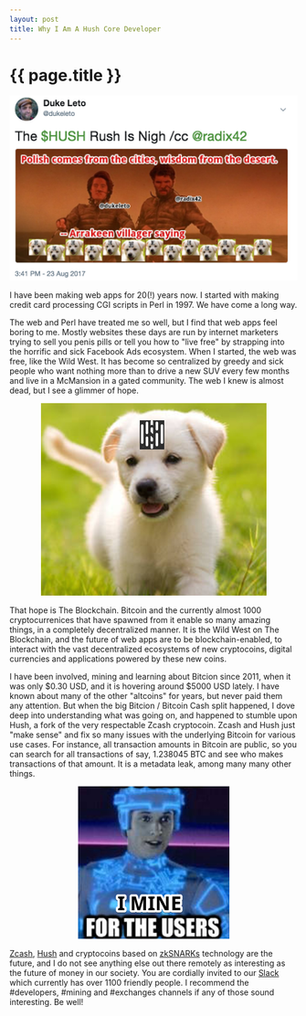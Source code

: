 ```yaml
---
layout: post
title: Why I Am A Hush Core Developer
---
```


{{ page.title }}
================

<center>
<img src="/images/desert_polish_tweet.png" alt="Polish comes from the cities, wisdom from the desert. -- Arrakeen villager saying" size="60%">
</center>

I have been making web apps for 20(!) years now. I started with making credit
card processing CGI scripts in Perl in 1997. We have come a long way.

The web and Perl have treated me so well, but I find that web apps feel boring
to me. Mostly websites these days are run by internet marketers trying to sell
you penis pills or tell you how to "live free" by strapping into the horrific
and sick Facebook Ads ecosystem. When I started, the web was free, like the
Wild West. It has become so centralized by greedy and sick people who want
nothing more than to drive a new SUV every few months and live in a McMansion
in a gated community. The web I knew is almost dead, but I see a glimmer of
hope.

<center>
<img src="/images/hush_puppy.png" alt="Hush Puppy">
</center>

<p>
That hope is The Blockchain. Bitcoin and the currently almost 1000
cryptocurrenices that have spawned from it enable so many amazing things, in a
completely decentralized manner. It is the Wild West on The Blockchain, and the
future of web apps are to be blockchain-enabled, to interact with the vast
decentralized ecosystems of new cryptocoins, digital currencies and
applications powered by these new coins.
</p>

<p>
I have been involved, mining and learning about Bitcion since 2011, when it was
only $0.30 USD, and it is hovering around $5000 USD lately. I have known about
many of the other "altcoins" for years, but never paid them any attention. But
when the big Bitcion / Bitcoin Cash split happened, I dove deep into
understanding what was going on, and happened to stumble upon Hush, a fork of
the very respectable Zcash cryptocoin. Zcash and Hush just "make sense" and fix
so many issues with the underlying Bitcoin for various use cases. For instance,
all transaction amounts in Bitcoin are public, so you can search for all
transactions of say, 1.238045 BTC and see who makes transactions of that
amount. It is a metadata leak, among many many other things.
</p>

<center>
<img src="/images/i_mine_for_the_users.png" alt="I Mine For The Users">
</center>

<p>
<a href="https://z.cash">Zcash</a>, <a href="https://myhush.org">Hush</a> and cryptocoins based on <a href="https://z.cash/technology/zksnarks.html">zkSNARKs</a> technology are the future, and I do
not see anything else out there remotely as interesting as the future of money
in our society. You are cordially invited to our <a href="http://slack.myhush.org">Slack</a> which currently has over 1100 friendly
people. I recommend the #developers, #mining and #exchanges channels if
any of those sound interesting. Be well!
</p>

